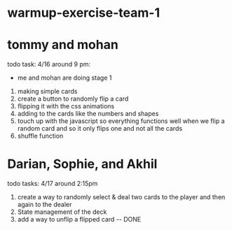 # warmup-exercise-team-1
# tommy and mohan

todo task:
4/16 around 9 pm:
- me and mohan are doing stage 1
1. making simple cards 
2. create a button to randomly flip a card
3. flipping it with the css animations 
4. adding to the cards like the numbers and shapes
5. touch up with the javascript so everything functions well when we flip a random card and so it only flips one and not all the cards
6. shuffle function 


# Darian, Sophie, and Akhil
todo tasks:
4/17 around 2:15pm
1. create a way to randomly select & deal two cards to the player and then again to the dealer
2. State management of the deck
3. add a way to unflip a flipped card -- DONE
